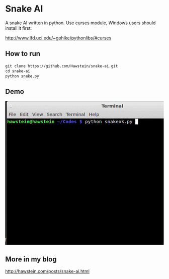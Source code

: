 # Snake AI

A snake AI written in python. Use curses module, Windows users 
should install it first:

<http://www.lfd.uci.edu/~gohlke/pythonlibs/#curses>


## How to run

	git clone https://github.com/Hawstein/snake-ai.git
	cd snake-ai
	python snake.py
	
## Demo

<img src="snake-ai.gif" />

## More in my blog

<http://hawstein.com/posts/snake-ai.html>

